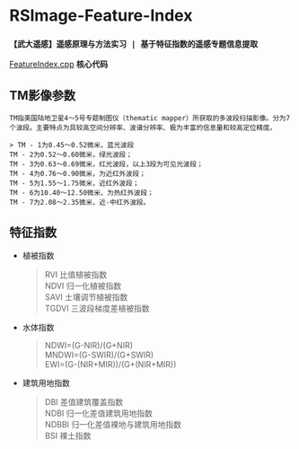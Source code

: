 # RSImage-Feature-Index
### `【武大遥感】遥感原理与方法实习 | 基于特征指数的遥感专题信息提取`
 [FeatureIndex.cpp](./FeatureIndex.cpp) **核心代码**
## TM影像参数  
`TM指美国陆地卫星4～5号专题制图仪（thematic mapper）所获取的多波段扫描影像。分为7个波段。主要特点为具较高空间分辨率、波谱分辨率、极为丰富的信息量和较高定位精度。`  
    
    > TM - 1为0.45～0.52微米，蓝光波段
    TM - 2为0.52～0.60微米，绿光波段；  
    TM - 3为0.63～0.69微米，红光波段，以上3段为可见光波段；  
    TM - 4为0.76～0.90微米，为近红外波段；  
    TM - 5为1.55～1.75微米，近红外波段；  
    TM - 6为10.40～12.50微米，为热红外波段；  
    TM - 7为2.08～2.35微米，近-中红外波段。  
## 特征指数
- 植被指数
    > RVI 比值植被指数   
    > NDVI 归一化植被指数  
    > SAVI 土壤调节植被指数   
    > TGDVI 三波段梯度差植被指数 
- 水体指数   
    > NDWI=(G-NIR)/(G+NIR)  
    > MNDWI=(G-SWIR)/(G+SWIR)  
    > EWI=(G-(NIR+MIR))/(G+(NIR+MIR))  
- 建筑用地指数  
    > DBI 差值建筑覆盖指数   
    > NDBI 归一化差值建筑用地指数  
    > NDBBI 归一化差值裸地与建筑用地指数  
    > BSI 裸土指数  

